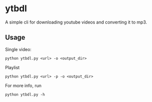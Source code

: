 # ytbdl

A simple cli for downloading youtube videos and converting it to mp3.

## Usage
Single video:
```
python ytbdl.py <url> -o <output_dir>
```
Playlist
```
python ytbdl.py <url> -p -o <output_dir>
```
For more info, run
```
python ytbdl.py -h
```